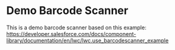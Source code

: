 # Demo Barcode Scanner

This is a demo barcode scanner based on this example: https://developer.salesforce.com/docs/component-library/documentation/en/lwc/lwc.use_barcodescanner_example
